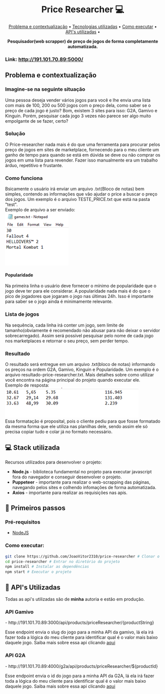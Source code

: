 
<h1 align="center" style="font-weight: bold;">Price Researcher 💻</h1>

<p align="center">
 <a href="#about">Problema e contextualização</a> • 
 <a href="#technologies">Tecnologias utilizadas</a> • 
  <a href="#started">Como executar</a> •
  <a href="#routes">API's utilizadas</a> •
</p>

<p align="center">
    <b>Pesquisador(web scrapper) de preço de jogos de forma completamente automatizada.</b>
</p>

### Link: http://191.101.70.89:5000/ 

<h2 id="about"> Problema e contextualização </h2>

### Imagine-se na seguinte situação 
Uma pessoa deseja vender vários jogos para você e lhe envia uma lista com mais de 100, 200 ou 500 jogos com o preço dela, como saber se o preço de cada jogo é justo? Bom, existem 3 sites para isso: G2A, Gamivo e Kinguin. Porém, pesquisar cada jogo 3 vezes não parece ser algo muito empolgante de se fazer, certo?

### Solução
O Price-researcher nada mais é do que uma ferramenta para procurar pelos preço de jogos em sites de marketplace, fornecendo para o meu cliente um ganho de tempo para quando se está em dúvida se deve ou não comprar os jogos em uma lista para revender. Fazer isso manualmente era um trabalho árduo, repetitivo e frustante.

### Como funciona
Bsicamente o usuário irá enviar um arquivo .txt(Bloco de notas) bem simples, contendo as informações que vão ajudar o price a buscar o preço dos jogos. Um exemplo é o arquivo TESTE_PRICE.txt que está na pasta "test".  
Exemplo de arquivo a ser enviado:   
![alt text](ArquivoExemplo.PNG)

#### Popularidade
Na primeira linha o usuário deve fornecer o mínimo de popularidade que o jogo deve ter para ele considerar. A popularidade nada mais é do que o pico de jogadores que jogaram o jogo nas últimas 24h. Isso é importante para saber se o jogo ainda é minimamente relevante.

### Lista de jogos
Na sequência, cada linha irá conter um jogo, sem limite de tamanho(obviamente é recomendado não abusar para não deixar o servidor sobrecarregado). Assim será possível pesquisar pelo nome de cada jogo nos marketplaces e retornar o seu preço, sem perder tempo.

### Resultado
O resultado será entregue em um arquivo .txt(bloco de notas) informando os preços na ordem G2A, Gamivo, Kinguin e Popularidade. Um exemplo é o arquivo resultado-price-researcher.txt. Mais detalhes sobre como utilizar você encontra na página principal do projeto quando executar ele.  
Exemplo de resposta:  
![alt text](RespostaExemplo.PNG)  
Essa formatação é proposital, pois o cliente pediu para que fosse formatado da mesma forma que ele utiliza nas planilhas dele, sendo assim ele só precisa copiar tudo e colar já no formato necessário.


<h2 id="technologies">💻 Stack utilizada</h2>

Recursos utilizados para desenvolver o projeto:
- **Node.js** - biblioteca fundamental no projeto para executar javascript fora do navegador e conseguir desenvolver o projeto.
- **Puppeteer** -  importante para realizar o web-scrapping das páginas, navegando pelos sites e colhendo infomações de forma automatizada.
- **Axios** - importante para realizar as requisições nas apis.

<h2 id="started">🚀 Primeiros passos</h2>

<h3>Pré-requisitos</h3>

- [NodeJS](https://nodejs.org/en/download/prebuilt-installer)  


### Como executar:
```sh
git clone https://github.com/JoaoVitor2310/price-researcher # Clonar o repositório
cd price-researcher # Entrar no diretório do projeto
npm install # Instalar as dependências
npm start # Executar o projeto
```

<h2 id="routes">📍 API's Utilizadas</h2>

Todas as api's utilizadas são de **minha** autoria e estão em produção.

<h3> API Gamivo</h3>
- http://191.101.70.89:3000/api/products/priceResearcher/{productString}  

Esse endpoint envia o slug do jogo para a minha API da gamivo, lá ela irá fazer toda a lógica do meu cliente para identificar qual é o valor mais baixo daquele jogo. Saiba mais sobre essa api clicando <a href="https://github.com/JoaoVitor2310/api-gamivo"> aqui </a>

<h3> API G2A</h3>
- http://191.101.70.89:4000/g2a/api/products/priceResearcher/${productId}  

Esse endpoint envia o id do jogo para a minha API da G2A, lá ela irá fazer toda a lógica do meu cliente para identificar qual é o valor mais baixo daquele jogo. Saiba mais sobre essa api clicando <a href="https://github.com/JoaoVitor2310/api-g2a"> aqui </a>

